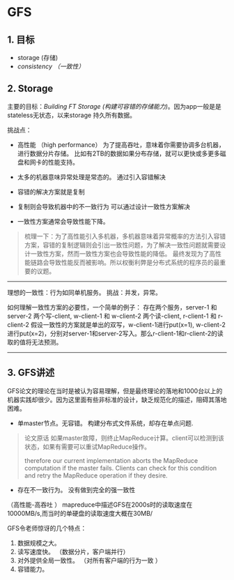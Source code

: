 # GFS
## 1. 目标
* storage (存储)
* _consistency （一致性）_ 


## 2. Storage
主要的目标：_Building FT Storage (构建可容错的存储能力)_。因为app一般是是stateless无状态，以来storage 持久所有数据。

挑战点：
* 高性能 （high performance）
为了提高吞吐，意味着你需要协调多台机器，进行数据分片存储。
比如有2TB的数据如果分布存储，就可以更快或多更多磁盘和网卡的性能支持。

* 太多的机器意味异常处理是常态的。 
通过引入容错解决

* 容错的解决方案就是复制

* 复制则会导致机器中的不一致行为
可以通过设计一致性方案解决

* 一致性方案通常会导致性能下降。

> 梳理一下：为了高性能引入多机器，多机器意味着异常概率的方法引入容错方案，容错的复制逻辑则会引出一致性问题，为了解决一致性问题就需要设计一致性方案，然而一致性方案也会导致性能的降低。
最终发现为了高性能链路会导致性能反而被影响。所以权衡利弊是分布式系统的程序员的最重要的议题。

******
理想的一致性：行为如同单机服务。
挑战：并发，异常。

如何理解一致性方案的必要性，一个简单的例子：
存在两个服务，server-1 和 server-2
两个写-client, w-client-1 和 w-client-2
两个读-client, r-client-1 和 r-client-2
假设一致性的方案就是单出的双写，w-client-1进行put(x=1), w-client-2进行put(x=2)，分别对server-1和server-2写入。那么r-client-1和r-client-2的读取的值将无法预测。

****
## 3. GFS讲述
GFS论文的理论在当时是被认为容易理解，但是最终理论的落地和1000台以上的机器实践却很少。因为这里面有些非标准的设计，缺乏规范化的描述，阻碍其落地困难。
* 单master节点。无容错。
构建分布式文件系统，却存在单点问题.
>
> 论文原话
> 如果master故障，则终止MapReduce计算。client可以检测到该状态，如果有需要可以重试MapReduce操作。
>
> 
>therefore our current implementation aborts the MapReduce computation
> if the master fails. Clients can check for this condition
> and retry the MapReduce operation if they desire.
> 

* 存在不一致行为。
没有做到完全的强一致性 

（高性能-高吞吐 ）
mapreduce中描述GFS在2000s时的读取速度在10000MB/s,而当时的单硬盘的读取速度大概在30MB/ 

GFS令老师惊讶的几个特点：
1. 数据规模之大。 
2. 读写速度快。 （数据分片，客户端并行）
3. 对外提供全局一致性。 （对所有客户端的行为一致 ）
4. 容错能力。 






